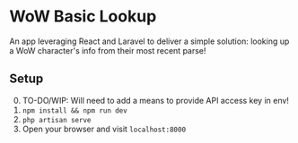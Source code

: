 # WoW Basic Lookup

An app leveraging React and Laravel to deliver a simple solution: looking up a WoW character's info from their most recent parse!

## Setup
0. TO-DO/WIP: Will need to add a means to provide API access key in env!
1. `npm install && npm run dev`
2. `php artisan serve`
3. Open your browser and visit `localhost:8000`
